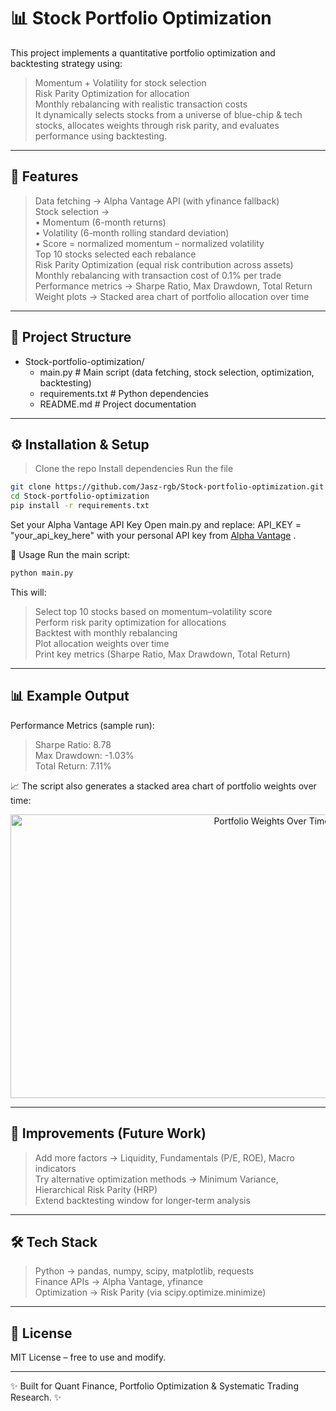# 📊 Stock Portfolio Optimization

This project implements a quantitative portfolio optimization and backtesting strategy using:  
> Momentum + Volatility for stock selection  
> Risk Parity Optimization for allocation  
> Monthly rebalancing with realistic transaction costs  
It dynamically selects stocks from a universe of blue-chip & tech stocks, allocates weights through risk parity, and evaluates performance using backtesting.

---

## 🚀 Features
> Data fetching → Alpha Vantage API (with yfinance fallback)  
> Stock selection →  
> • Momentum (6-month returns)  
> • Volatility (6-month rolling standard deviation)  
> • Score = normalized momentum – normalized volatility  
> Top 10 stocks selected each rebalance  
> Risk Parity Optimization (equal risk contribution across assets)  
> Monthly rebalancing with transaction cost of 0.1% per trade  
> Performance metrics → Sharpe Ratio, Max Drawdown, Total Return  
> Weight plots → Stacked area chart of portfolio allocation over time  

---

## 📂 Project Structure
- Stock-portfolio-optimization/
  - main.py            # Main script (data fetching, stock selection, optimization, backtesting)
  - requirements.txt   # Python dependencies
  - README.md          # Project documentation

---


## ⚙️ Installation & Setup

> Clone the repo
> Install dependencies
> Run the file

```bash
git clone https://github.com/Jasz-rgb/Stock-portfolio-optimization.git
cd Stock-portfolio-optimization
pip install -r requirements.txt
```

Set your Alpha Vantage API Key
  Open main.py and replace:
    API_KEY = "your_api_key_here"
  with your personal API key from [Alpha Vantage]([url](https://www.alphavantage.co/support/#api-key))
.

🧮 Usage
Run the main script:
```bash
python main.py
```

This will:  
> Select top 10 stocks based on momentum–volatility score  
> Perform risk parity optimization for allocations  
> Backtest with monthly rebalancing  
> Plot allocation weights over time  
> Print key metrics (Sharpe Ratio, Max Drawdown, Total Return)  

---

## 📊 Example Output
Performance Metrics (sample run):  
> Sharpe Ratio: 8.78  
> Max Drawdown: -1.03%  
> Total Return: 7.11%  

📈 The script also generates a stacked area chart of portfolio weights over time:  
<p align="center">
  <img width="820" height="454" alt="Portfolio Weights Over Time" src="https://github.com/user-attachments/assets/5b3c3475-9dd7-4172-adac-0575574dba75" />
</p>

---

## 🔮 Improvements (Future Work)
> Add more factors → Liquidity, Fundamentals (P/E, ROE), Macro indicators  
> Try alternative optimization methods → Minimum Variance, Hierarchical Risk Parity (HRP)  
> Extend backtesting window for longer-term analysis  

---

## 🛠️ Tech Stack
> Python → pandas, numpy, scipy, matplotlib, requests  
> Finance APIs → Alpha Vantage, yfinance  
> Optimization → Risk Parity (via scipy.optimize.minimize)  

---

## 📜 License
MIT License – free to use and modify.

---

✨ Built for Quant Finance, Portfolio Optimization & Systematic Trading Research. ✨
